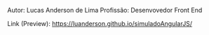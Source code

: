Autor: Lucas Anderson de Lima
Profissão: Desenvovedor Front End

Link (Preview): https://luanderson.github.io/simuladoAngularJS/